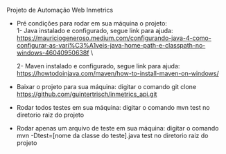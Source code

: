 Projeto de Automação Web Inmetrics
- Pré condições para rodar em sua máquina o projeto:\
1- Java instalado e configurado, segue link para ajuda: https://mauriciogeneroso.medium.com/configurando-java-4-como-configurar-as-vari%C3%A1veis-java-home-path-e-classpath-no-windows-46040950638f \

  2- Maven instalado e configurado, segue link para ajuda: https://howtodoinjava.com/maven/how-to-install-maven-on-windows/
  

- Baixar o projeto para sua máquina:
digitar o comando git clone https://github.com/guintertrisch/inmetrics_api.git

- Rodar todos testes em sua máquina:
digitar o comando mvn test no diretorio raiz do projeto

- Rodar apenas um arquivo de teste em sua máquina:
digitar o comando mvn -Dtest=[nome da classe do teste].java test no diretorio raiz do projeto
